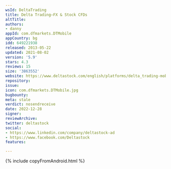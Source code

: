 ```yaml
---
wsId: DeltaTrading
title: Delta Trading–FX & Stock CFDs
altTitle: 
authors:
- danny
appId: com.dfmarkets.DTMobile
appCountry: bg
idd: 649221938
released: 2013-05-22
updated: 2021-08-02
version: '5.9'
stars: 4.3
reviews: 15
size: '3863552'
website: https://www.deltastock.com/english/platforms/delta_trading-mobile.asp
repository: 
issue: 
icon: com.dfmarkets.DTMobile.jpg
bugbounty: 
meta: stale
verdict: nosendreceive
date: 2022-12-28
signer: 
reviewArchive: 
twitter: deltastock
social:
- https://www.linkedin.com/company/deltastock-ad
- https://www.facebook.com/Deltastock
features: 

---
```


{% include copyFromAndroid.html %}
